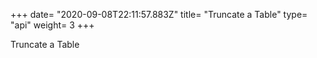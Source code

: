 +++
date= "2020-09-08T22:11:57.883Z"
title= "Truncate a Table"
type= "api"
weight= 3
+++

Truncate a Table